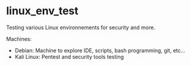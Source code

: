 # linux_env_test
Testing various Linux environnements for security and more.

Machines:

- Debian: Machine to explore IDE, scripts, bash programming, git, etc...
- Kali Linux: Pentest and security tools testing
